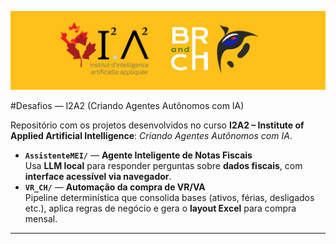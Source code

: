 <p align="center">
  <img src="./Capa.png" alt="Capa do projeto" width="800">
</p>

#Desafios — I2A2 (Criando Agentes Autônomos com IA)

Repositório com os projetos desenvolvidos no curso **I2A2 – Institute of Applied Artificial Intelligence**: _Criando Agentes Autônomos com IA_.

- **`AssistenteMEI/`** — **Agente Inteligente de Notas Fiscais**  
  Usa **LLM local** para responder perguntas sobre **dados fiscais**, com **interface acessível via navegador**.
- **`VR_CH/`** — **Automação da compra de VR/VA**  
  Pipeline determinística que consolida bases (ativos, férias, desligados etc.), aplica regras de negócio e gera o **layout Excel** para compra mensal.

---




